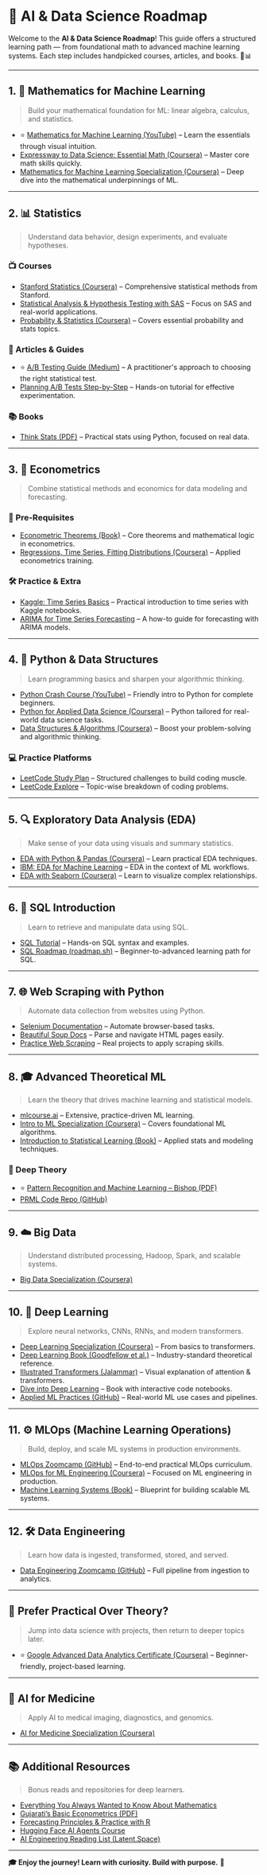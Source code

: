 # 🚀 AI & Data Science Roadmap

Welcome to the **AI & Data Science Roadmap**! This guide offers a structured learning path — from foundational math to advanced machine learning systems. Each step includes handpicked courses, articles, and books. 📘📊

---

## 1. 📐 Mathematics for Machine Learning
> Build your mathematical foundation for ML: linear algebra, calculus, and statistics.

- ⭐️ [Mathematics for Machine Learning (YouTube)](https://www.youtube.com/watch?v=LwCRRUa8yTU) – Learn the essentials through visual intuition.
- [Expressway to Data Science: Essential Math (Coursera)](https://www.coursera.org/specializations/expressway-to-data-science-essential-math) – Master core math skills quickly.
- [Mathematics for Machine Learning Specialization (Coursera)](https://www.coursera.org/specializations/mathematics-machine-learning) – Deep dive into the mathematical underpinnings of ML.

---

## 2. 📊 Statistics
> Understand data behavior, design experiments, and evaluate hypotheses.

### 📺 Courses
- [Stanford Statistics (Coursera)](https://www.coursera.org/learn/stanford-statistics) – Comprehensive statistical methods from Stanford.
- [Statistical Analysis & Hypothesis Testing with SAS](https://www.coursera.org/learn/statistical-analysis-hypothesis-testing-sas) – Focus on SAS and real-world applications.
- [Probability & Statistics (Coursera)](https://www.coursera.org/learn/probability-statistics) – Covers essential probability and stats topics.

### 📄 Articles & Guides
- ⭐️ [A/B Testing Guide (Medium)](https://vkteam.medium.com/practitioners-guide-to-statistical-tests-ed2d580ef04f#1e3b) – A practitioner's approach to choosing the right statistical test.
- [Planning A/B Tests Step-by-Step](https://towardsdatascience.com/step-by-step-for-planning-an-a-b-test-ef3c93143c0b) – Hands-on tutorial for effective experimentation.

### 📚 Books
- [Think Stats (PDF)](https://greenteapress.com/thinkstats/thinkstats.pdf) – Practical stats using Python, focused on real data.

---

## 3. 📖 Econometrics
> Combine statistical methods and economics for data modeling and forecasting.

### 🧠 Pre-Requisites
- [Econometric Theorems (Book)](https://bookdown.org/ts_robinson1994/10EconometricTheorems/) – Core theorems and mathematical logic in econometrics.
- [Regressions, Time Series, Fitting Distributions (Coursera)](https://www.coursera.org/learn/erasmus-econometrics) – Applied econometrics training.

### 🛠 Practice & Extra
- [Kaggle: Time Series Basics](https://www.kaggle.com/learn/time-series) – Practical introduction to time series with Kaggle notebooks.
- [ARIMA for Time Series Forecasting](https://machinelearningmastery.com/arima-for-time-series-forecasting-with-python/) – A how-to guide for forecasting with ARIMA models.

---

## 4. 🐍 Python & Data Structures
> Learn programming basics and sharpen your algorithmic thinking.

- [Python Crash Course (YouTube)](https://www.youtube.com/watch?v=rfscVS0vtbw) – Friendly intro to Python for complete beginners.
- [Python for Applied Data Science (Coursera)](https://www.coursera.org/learn/python-for-applied-data-science-ai) – Python tailored for real-world data science tasks.
- [Data Structures & Algorithms (Coursera)](https://www.coursera.org/specializations/algorithms) – Boost your problem-solving and algorithmic thinking.

### 💻 Practice Platforms
- [LeetCode Study Plan](https://leetcode.com/studyplan/) – Structured challenges to build coding muscle.
- [LeetCode Explore](https://leetcode.com/explore/learn/) – Topic-wise breakdown of coding problems.

---

## 5. 🔍 Exploratory Data Analysis (EDA)
> Make sense of your data using visuals and summary statistics.

- [EDA with Python & Pandas (Coursera)](https://www.coursera.org/projects/exploratory-data-analysis-python-pandas) – Learn practical EDA techniques.
- [IBM: EDA for Machine Learning](https://www.coursera.org/learn/ibm-exploratory-data-analysis-for-machine-learning) – EDA in the context of ML workflows.
- [EDA with Seaborn (Coursera)](https://www.coursera.org/projects/exploratory-data-analysis-seaborn) – Learn to visualize complex relationships.

---

## 6. 🧮 SQL Introduction
> Learn to retrieve and manipulate data using SQL.

- [SQL Tutorial](https://www.sqltutorial.org/) – Hands-on SQL syntax and examples.
- [SQL Roadmap (roadmap.sh)](https://roadmap.sh/sql) – Beginner-to-advanced learning path for SQL.

---

## 7. 🌐 Web Scraping with Python
> Automate data collection from websites using Python.

- [Selenium Documentation](https://selenium-python.readthedocs.io/index.html) – Automate browser-based tasks.
- [Beautiful Soup Docs](https://tedboy.github.io/bs4_doc/index.html) – Parse and navigate HTML pages easily.
- [Practice Web Scraping](https://www.scrapingcourse.com/ecommerce/) – Real projects to apply scraping skills.

---

## 8. 🎓 Advanced Theoretical ML
> Learn the theory that drives machine learning and statistical models.

- [mlcourse.ai](https://mlcourse.ai/book/index.html) – Extensive, practice-driven ML learning.
- [Intro to ML Specialization (Coursera)](https://www.coursera.org/specializations/machine-learning-introduction) – Covers foundational ML algorithms.
- [Introduction to Statistical Learning (Book)](https://www.statlearning.com/) – Applied stats and modeling techniques.

### 📖 Deep Theory
- ⭐️ [Pattern Recognition and Machine Learning – Bishop (PDF)](https://www.microsoft.com/en-us/research/uploads/prod/2006/01/Bishop-Pattern-Recognition-and-Machine-Learning-2006.pdf)
- [PRML Code Repo (GitHub)](https://github.com/gerdm/prml)

---

## 9. ☁️ Big Data
> Understand distributed processing, Hadoop, Spark, and scalable systems.

- [Big Data Specialization (Coursera)](https://www.coursera.org/specializations/big-data)

---

## 10. 🔬 Deep Learning
> Explore neural networks, CNNs, RNNs, and modern transformers.

- [Deep Learning Specialization (Coursera)](https://www.coursera.org/specializations/deep-learning) – From basics to transformers.
- [Deep Learning Book (Goodfellow et al.)](https://www.deeplearningbook.org/) – Industry-standard theoretical reference.
- [Illustrated Transformers (Jalammar)](https://jalammar.github.io/illustrated-transformer/) – Visual explanation of attention & transformers.
- [Dive into Deep Learning](https://d2l.ai) – Book with interactive code notebooks.
- [Applied ML Practices (GitHub)](https://github.com/eugeneyan/applied-ml) – Real-world ML use cases and pipelines.

---

## 11. ⚙️ MLOps (Machine Learning Operations)
> Build, deploy, and scale ML systems in production environments.

- [MLOps Zoomcamp (GitHub)](https://github.com/DataTalksClub/mlops-zoomcamp) – End-to-end practical MLOps curriculum.
- [MLOps for ML Engineering (Coursera)](https://www.coursera.org/specializations/machine-learning-engineering-for-production-mlops) – Focused on ML engineering in production.
- [Machine Learning Systems (Book)](https://mlsysbook.ai) – Blueprint for building scalable ML systems.

---

## 12. 🛠️ Data Engineering
> Learn how data is ingested, transformed, stored, and served.

- [Data Engineering Zoomcamp (GitHub)](https://github.com/DataTalksClub/data-engineering-zoomcamp) – Full pipeline from ingestion to analytics.

---

## 🧭 Prefer Practical Over Theory?
> Jump into data science with projects, then return to deeper topics later.

- ⭐️ [Google Advanced Data Analytics Certificate (Coursera)](https://www.coursera.org/professional-certificates/google-advanced-data-analytics) – Beginner-friendly, project-based learning.

---

## 🏥 AI for Medicine
> Apply AI to medical imaging, diagnostics, and genomics.

- [AI for Medicine Specialization (Coursera)](https://www.coursera.org/specializations/ai-for-medicine)

---

## 📚 Additional Resources
> Bonus reads and repositories for deep learners.

- [Everything You Always Wanted to Know About Mathematics](https://www.math.cmu.edu/~jmackey/151_128/bws_book.pdf)
- [Gujarati’s Basic Econometrics (PDF)](https://www.cbpbu.ac.in/userfiles/file/2020/STUDY_MAT/ECO/1.pdf)
- [Forecasting Principles & Practice with R](https://otexts.com/fpp3/)
- [Hugging Face AI Agents Course](https://huggingface.co/learn/agents-course/unit0/introduction)
- [AI Engineering Reading List (Latent.Space)](https://www.latent.space/p/2025-papers)

---

**🎓 Enjoy the journey! Learn with curiosity. Build with purpose.** 🚀
